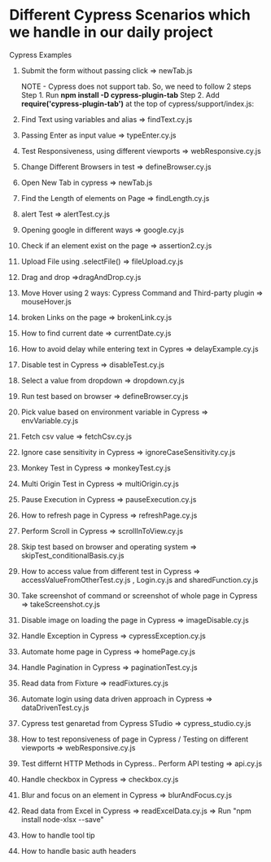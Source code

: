# Different Cypress Scenarios which we handle in our daily project

  Cypress Examples

1.  Submit the form  without passing click => newTab.js 

     NOTE - Cypress does not support tab. So, we need to follow 2 steps 
     Step 1. Run **npm install -D cypress-plugin-tab**
     Step 2. Add **require('cypress-plugin-tab')** at the top of cypress/support/index.js:
     
2. Find Text using variables and alias => findText.cy.js
3. Passing Enter as input value => typeEnter.cy.js
4. Test Responsiveness, using different viewports => webResponsive.cy.js
5. Change Different Browsers in test => defineBrowser.cy.js
6. Open New Tab in cypress => newTab.js
7. Find the Length of elements on Page => findLength.cy.js
8. alert Test => alertTest.cy.js
9. Opening google in different ways => google.cy.js
10. Check if an element exist on the page => assertion2.cy.js
11. Upload File using .selectFile() => fileUpload.cy.js
12. Drag and drop =>dragAndDrop.cy.js
13. Move Hover using 2 ways: Cypress Command and Third-party plugin => mouseHover.js
14. broken Links on the page => brokenLink.cy.js
15. How to find current date => currentDate.cy.js
16. How to avoid delay while entering text in Cypres => delayExample.cy.js
17. Disable test in Cypress => disableTest.cy.js
18. Select a value from dropdown => dropdown.cy.js
19. Run test based on browser => defineBrowser.cy.js
20. Pick value based on environment variable in Cypress => envVariable.cy.js
21. Fetch csv value => fetchCsv.cy.js
22. Ignore case sensitivity in Cypress => ignoreCaseSensitivity.cy.js
23. Monkey Test in Cypress => monkeyTest.cy.js
24. Multi Origin Test in Cypress => multiOrigin.cy.js
25. Pause Execution in Cypress => pauseExecution.cy.js
26. How to refresh page in Cypress => refreshPage.cy.js
27. Perform Scroll in Cypress => scrollInToView.cy.js
28. Skip test based on browser and operating system => skipTest_conditionalBasis.cy.js
29. How to access value from different test in Cypress => accessValueFromOtherTest.cy.js , Login.cy.js and sharedFunction.cy.js
30. Take screenshot of command or screenshot of whole page in Cypress => takeScreenshot.cy.js
31. Disable image on loading the page in Cypress => imageDisable.cy.js
32. Handle Exception in Cypress => cypressException.cy.js
33. Automate home page in Cypress => homePage.cy.js
34. Handle Pagination in Cypress => paginationTest.cy.js
35. Read data from Fixture => readFixtures.cy.js
36. Automate login using data driven approach in Cypress => dataDrivenTest.cy.js
37. Cypress test genaretad from Cypress STudio => cypress_studio.cy.js
38. How to test reponsiveness of page in Cypress / Testing on different viewports => webResponsive.cy.js
39. Test differnt HTTP Methods in Cypress.. Perform API testing => api.cy.js
40. Handle checkbox in Cypress => checkbox.cy.js
41. Blur and focus on an element in Cypress => blurAndFocus.cy.js
42. Read data from Excel in Cypress => readExcelData.cy.js
 => Run "npm install node-xlsx --save"
43. How to handle tool tip
44. How to handle basic auth headers

